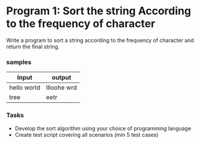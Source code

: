 # Program 1: Sort the string According to the frequency of character

Write a program to sort a string according to the frequency of character and return the final string.

### samples
Input | output
 ------|-------
hello world | llloohe wrd
tree | eetr


### Tasks
- Develop the sort algorithm using your choice of programming language
- Create test script covering all scenarios (min 5 test cases)